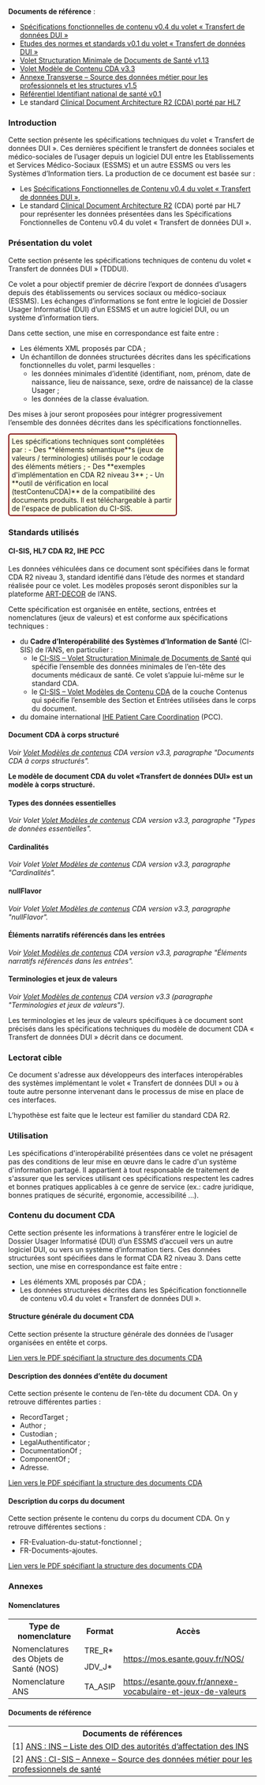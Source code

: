 
**Documents de référence** : 
- <a href="cadre_orientations.html">Spécifications fonctionnelles de contenu v0.4 du volet « Transfert de données DUI »</a>
- [Etudes des normes et standards v0.1 du volet « Transfert de données DUI »]((NormesStandards_TransfertDonneesDUI_V0.1-finale.pdf))
- <a href="https://esante.gouv.fr/sites/default/files/media_entity/documents/CI-SIS_CONTENU_VOLET-STRUCTURATION-MINIMALE_V1.12_0.pdf">Volet Structuration Minimale de Documents de Santé v1.13</a>
- <a href="https://esante.gouv.fr/volet-de-reference-modeles-de-contenus-cda">Volet Modèle de Contenu CDA v3.3</a>
- <a href="https://esante.gouv.fr/annexe-sources-des-donnees-personnes-et-structures">Annexe Transverse – Source des données métier pour les professionnels et les structures v1.5</a>
- <a href="https://industriels.esante.gouv.fr/sites/default/files/media/document/asip_referentiel_identifiant_national_sante-liste-des-oid-des-autorites-d-affectation-des-ins_v0.1.pdf">Référentiel Identifiant national de santé v0.1</a>
- Le standard <a href="https://www.hl7.org/implement/standards/product_brief.cfm?product_id=496">Clinical Document Architecture R2 (CDA) porté par HL7</a>

### Introduction 

Cette section présente les spécifications techniques du volet « Transfert de données DUI ». Ces dernières spécifient le transfert de données sociales et médico-sociales de l’usager depuis un logiciel DUI entre les Etablissements et Services Médico-Sociaux (ESSMS) et un autre ESSMS ou vers les Systèmes d’Information tiers.
La production de ce document est basée sur :
- Les <a href="cadre_orientations.html">Spécifications Fonctionnelles de Contenu v0.4 du volet « Transfert de données DUI »</a>,
- Le standard <a href="https://www.hl7.org/implement/standards/product_brief.cfm?product_id=496">Clinical Document Architecture R2</a> (CDA) porté par HL7 pour représenter les données présentées dans les Spécifications Fonctionnelles de Contenu v0.4 du volet « Transfert de données DUI ».

### Présentation du volet 

Cette section présente les spécifications techniques de contenu du volet « Transfert de données DUI » (TDDUI). 

Ce volet a pour objectif premier de décrire l’export de données d’usagers depuis des établissements ou services sociaux ou médico-sociaux (ESSMS). Les échanges d’informations se font entre le logiciel de Dossier Usager Informatisé (DUI) d’un ESSMS et un autre logiciel DUI, ou un système d’information tiers.

Dans cette section, une mise en correspondance est faite entre : 
- Les éléments XML proposés par CDA ;
- Un échantillon de données structurées décrites dans les spécifications fonctionnelles du volet, parmi lesquelles :
  - les données minimales d’identité (identifiant, nom, prénom, date de naissance, lieu de naissance, sexe, ordre de naissance) de la classe Usager ; 
  - les données de la classe évaluation.

Des mises à jour seront proposées pour intégrer progressivement l’ensemble des données décrites dans les spécifications fonctionnelles.

<p style="padding: 5px; border-radius: 5px; border: 2px solid maroon; background: #ffffe6; width: 65%">
Les spécifications techniques sont complétées par :
- Des **éléments sémantique**s (jeux de valeurs / terminologies) utilisés pour le codage des éléments métiers ;
- Des **exemples d'implémentation en CDA R2 niveau 3** ;
- Un **outil de vérification en local (testContenuCDA)** de la compatibilité des documents produits. Il est téléchargeable à partir de l'espace de publication du CI-SIS.
</p>


### Standards utilisés

#### CI-SIS, HL7 CDA R2, IHE PCC

Les données véhiculées dans ce document sont spécifiées dans le format CDA R2 niveau 3, standard identifié dans l’étude des normes et standard réalisée pour ce volet. Les modèles proposés seront disponibles sur la plateforme <a href="https://o3sis.esante.gouv.fr/art-decor/home">ART-DECOR</a> de l’ANS. 

Cette spécification est organisée en entête, sections, entrées et nomenclatures (jeux de valeurs) et est conforme aux spécifications techniques :
- du **Cadre d’Interopérabilité des Systèmes d’Information de Santé** (CI-SIS) de l’ANS, en particulier :
  - le <a href="https://esante.gouv.fr/volet-structuration-minimale-de-documents-de-sante">CI-SIS – Volet Structuration Minimale de Documents de Santé</a> qui spécifie l’ensemble des données minimales de l’en-tête des documents médicaux de santé. Ce volet s’appuie lui-même sur le standard CDA.
  - le <a href="https://esante.gouv.fr/volet-de-reference-modeles-de-contenus-cda">CI-SIS – Volet Modèles de Contenu CDA</a> de la couche Contenus qui spécifie l’ensemble des Section et Entrées utilisées dans le corps du document.
- du domaine international <a href="https://www.ihe.net/uploadedFiles/Documents/PCC/IHE_PCC_TF_Vol2.pdf">IHE Patient Care Coordination</a> (PCC).

#### Document CDA à corps structuré

*Voir <a href="https://esante.gouv.fr/volet-de-reference-modeles-de-contenus-cda">Volet Modèles de contenus</a> CDA version v3.3, paragraphe "Documents CDA à corps structurés".*

**Le modèle de document CDA du volet «Transfert de données DUI»  est un modèle à corps structuré.**

#### Types des données essentielles

*Voir Volet <a href="https://esante.gouv.fr/volet-de-reference-modeles-de-contenus-cda">Volet Modèles de contenus</a> CDA version v3.3, paragraphe "Types de données essentielles".*

#### Cardinalités

*Voir Volet <a href="https://esante.gouv.fr/volet-de-reference-modeles-de-contenus-cda">Volet Modèles de contenus</a> CDA version v3.3, paragraphe "Cardinalités".*

#### nullFlavor

*Voir Volet <a href="https://esante.gouv.fr/volet-de-reference-modeles-de-contenus-cda">Volet Modèles de contenus</a> CDA version v3.3, paragraphe "nullFlavor".*

#### Éléments narratifs référencés dans les entrées

*Voir <a href="https://esante.gouv.fr/volet-de-reference-modeles-de-contenus-cda">Volet Modèles de contenus</a> CDA version v3.3, paragraphe "Éléments narratifs référencés dans les entrées".*

#### Terminologies et jeux de valeurs

*Voir <a href="https://esante.gouv.fr/volet-de-reference-modeles-de-contenus-cda">Volet Modèles de contenus</a> CDA version v3.3 (paragraphe "Terminologies et jeux de valeurs").*

Les terminologies et les jeux de valeurs spécifiques à ce document sont précisés dans les spécifications techniques du modèle de document CDA « Transfert de données DUI » décrit dans ce document.

### Lectorat cible

Ce document s'adresse aux développeurs des interfaces interopérables des systèmes implémentant le volet « Transfert de données DUI » ou à toute autre personne intervenant dans le processus de mise en place de ces interfaces.

L’hypothèse est faite que le lecteur est familier du standard CDA R2.

### Utilisation

Les spécifications d'interopérabilité présentées dans ce volet ne présagent pas des conditions de leur mise en œuvre dans le cadre d'un système d'information partagé. Il appartient à tout responsable de traitement de s'assurer que les services utilisant ces spécifications respectent les cadres et bonnes pratiques applicables à ce genre de service (ex.: cadre juridique, bonnes pratiques de sécurité, ergonomie, accessibilité ...).

### Contenu du document CDA

Cette section présente les informations à transférer entre le logiciel de Dossier Usager Informatisé (DUI) d’un ESSMS d’accueil vers un autre logiciel DUI, ou vers un système d’information tiers. Ces données structurées sont spécifiées dans le format CDA R2 niveau 3. 
Dans cette section, une mise en correspondance est faite entre : 
- Les éléments XML proposés par CDA ;
- Les données structurées décrites dans les Spécification fonctionnelle de contenu v0.4 du volet « Transfert de données DUI ».

#### Structure générale du document CDA

Cette section présente la structure générale des données de l’usager organisées en entête et corps.

[Lien vers le PDF spécifiant la structure des documents CDA](CISIS-TEC_SPECIFICATIONS_TECHNIQUES_Transfert_Donnees_DUI_v0.1.4.pdf)

#### Description des données d’entête du document

Cette section présente le contenu de l’en-tête du document CDA. On y retrouve différentes parties :
- RecordTarget ;
- Author ;
- Custodian ;
- LegalAuthentificator ;
- DocumentationOf ;
- ComponentOf ;
- Adresse.

[Lien vers le PDF spécifiant la structure des documents CDA](CISIS-TEC_SPECIFICATIONS_TECHNIQUES_Transfert_Donnees_DUI_v0.1.4.pdf)

#### Description du corps du document

Cette section présente le contenu du corps du document CDA. On y retrouve différentes sections :
- FR-Evaluation-du-statut-fonctionnel ;
- FR-Documents-ajoutes.

[Lien vers le PDF spécifiant la structure des documents CDA](CISIS-TEC_SPECIFICATIONS_TECHNIQUES_Transfert_Donnees_DUI_v0.1.4.pdf)

### Annexes

#### Nomenclatures

<table style="width:100%">
  <tr>
    <th>Type de nomenclature</th>
    <th>Format</th>
    <th>Accès</th>
  </tr>
  <tr>
    <td rowspan="2">Nomenclatures des Objets de Santé (NOS)</td>
    <td>TRE_R*</td>
    <td rowspan="2"><a href="https://mos.esante.gouv.fr/NOS/">https://mos.esante.gouv.fr/NOS/</a></td>
  </tr>
  <tr>
    <td>JDV_J*</td>
  </tr>
  <tr>
    <td >Nomenclature ANS</td>
    <td>TA_ASIP</td>
    <td><a href="https://esante.gouv.fr/annexe-vocabulaire-et-jeux-de-valeurs">https://esante.gouv.fr/annexe-vocabulaire-et-jeux-de-valeurs</a></td>
  </tr>
</table> 

#### Documents de référence 

<table style="width:100%">
  <tr>
    <th>Documents de références</th>
  </tr>
  <tr>
    <td>[1] <a href="https://industriels.esante.gouv.fr/sites/default/files/media/document/asip_referentiel_identifiant_national_sante-liste-des-oid-des-autorites-d-affectation-des-ins_v0.1.pdf">ANS : INS – Liste des OID des autorités d’affectation des INS</a></td>
  </tr>
  <tr>
    <td>[2] <a href="https://esante.gouv.fr/annexe-sources-des-donnees-personnes-et-structures">ANS : CI-SIS – Annexe – Source des données métier pour les professionnels de santé</a></td>
  </tr>
</table> 

<a href=""></a>